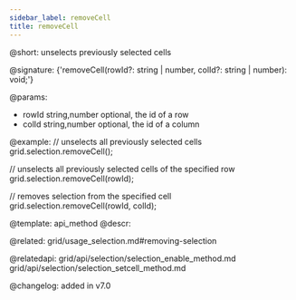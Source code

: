 ```yaml
---
sidebar_label: removeCell
title: removeCell
---          
```


@short: unselects previously selected cells

@signature: {'removeCell(rowId?: string | number, colId?: string | number): void;'}

@params:
- rowId     string,number   optional, the id of a row
- colId     string,number   optional, the id of a column

@example:
// unselects all previously selected cells
grid.selection.removeCell();

// unselects all previously selected cells of the specified row
grid.selection.removeCell(rowId);

// removes selection from the specified cell
grid.selection.removeCell(rowId, colId);


@template: api_method
@descr:


@related: grid/usage_selection.md#removing-selection

@relatedapi: 
grid/api/selection/selection_enable_method.md
grid/api/selection/selection_setcell_method.md

@changelog:
added in v7.0

